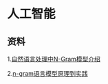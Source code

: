 # 人工智能

## 资料
1.[自然语言处理中N-Gram模型介绍](https://zhuanlan.zhihu.com/p/32829048)

2.[n-gram语言模型原理到实践](https://zhuanlan.zhihu.com/p/187486026)

